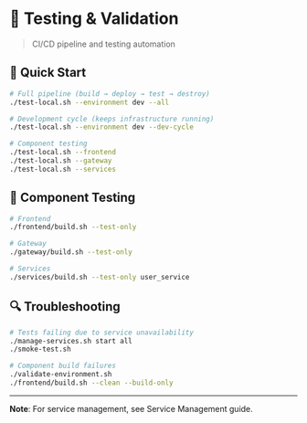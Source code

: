 # 🧪 Testing & Validation

> CI/CD pipeline and testing automation

## 🚀 Quick Start
```bash
# Full pipeline (build → deploy → test → destroy)
./test-local.sh --environment dev --all

# Development cycle (keeps infrastructure running)
./test-local.sh --environment dev --dev-cycle

# Component testing
./test-local.sh --frontend
./test-local.sh --gateway
./test-local.sh --services
```

## 🧪 Component Testing

```bash
# Frontend
./frontend/build.sh --test-only

# Gateway
./gateway/build.sh --test-only

# Services
./services/build.sh --test-only user_service
```

## 🔍 Troubleshooting

```bash
# Tests failing due to service unavailability
./manage-services.sh start all
./smoke-test.sh

# Component build failures
./validate-environment.sh
./frontend/build.sh --clean --build-only
```

---

**Note**: For service management, see Service Management guide.
